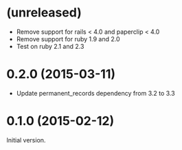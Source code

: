 # (unreleased)

* Remove support for rails < 4.0 and paperclip < 4.0
* Remove support for ruby 1.9 and 2.0
* Test on ruby 2.1 and 2.3

# 0.2.0 (2015-03-11)

* Update permanent_records dependency from 3.2 to 3.3

# 0.1.0 (2015-02-12)

Initial version.
